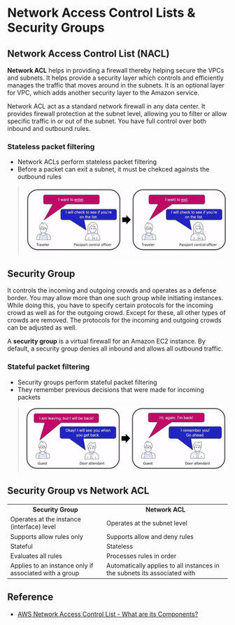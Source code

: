 # Network Access Control Lists & Security Groups

## Network Access Control List (NACL)
**Network ACL** helps in providing a firewall thereby helping secure the VPCs and subnets. It helps provide a security layer which controls and efficiently manages the traffic that moves around in the subnets. It is an optional layer for VPC, which adds another security layer to the Amazon service.

Network ACL act as a standard network firewall in any data center. It provides firewall protection at the subnet level, allowing you to filter or allow specific traffic in or out of the subnet. You have full control over both inbound and outbound rules.

### Stateless packet filtering
* Network ACLs perform stateless packet filtering
* Before a packet can exit a subnet, it must be chekced againsts the outbound rules

> ![stateless-packet-filtering](assets/img/stateless-packet-filtering.png)

## Security Group
It controls the incoming and outgoing crowds and operates as a defense border. You may allow more than one such group while initiating instances. While doing this, you have to specify certain protocols for the incoming crowd as well as for the outgoing crowd. Except for these, all other types of crowds are removed. The protocols for the incoming and outgoing crowds can be adjusted as well.

A **security group** is a virtual firewall for an Amazon EC2 instance. By default, a security group denies all inbound and allows all outbound traffic.

### Stateful packet filtering
* Security groups perform stateful packet filtering
* They remember previous decisions that were made for incoming packets

> ![stateful-packet-filtering](assets/img/stateful-packet-filtering.png)

## Security Group vs Network ACL
<table>
  <tbody>
    <tr>
      <th>Security Group</th>
      <th>Network ACL</th>
    </tr>
    <tr>
      <td>Operates at the instance (interface) level</td>
      <td>Operates at the subnet level</td>
    </tr>
    <tr>
      <td>Supports allow rules only</td>
      <td>Supports allow and deny rules</td>
    </tr>
    <tr>
      <td>Stateful</td>
      <td>Stateless</td>
    </tr>
    <tr>
      <td>Evaluates all rules</td>
      <td>Processes rules in order</td>
    </tr>
    <tr>
      <td>Applies to an instance only if associated with a group</td>
      <td>Automatically applies to all instances in the subnets its associated with</td>
    </tr>
  </tbody>
</table>

## Reference
* [AWS Network Access Control List - What are its Components?](https://www.knowledgehut.com/tutorials/aws/aws-nacl)